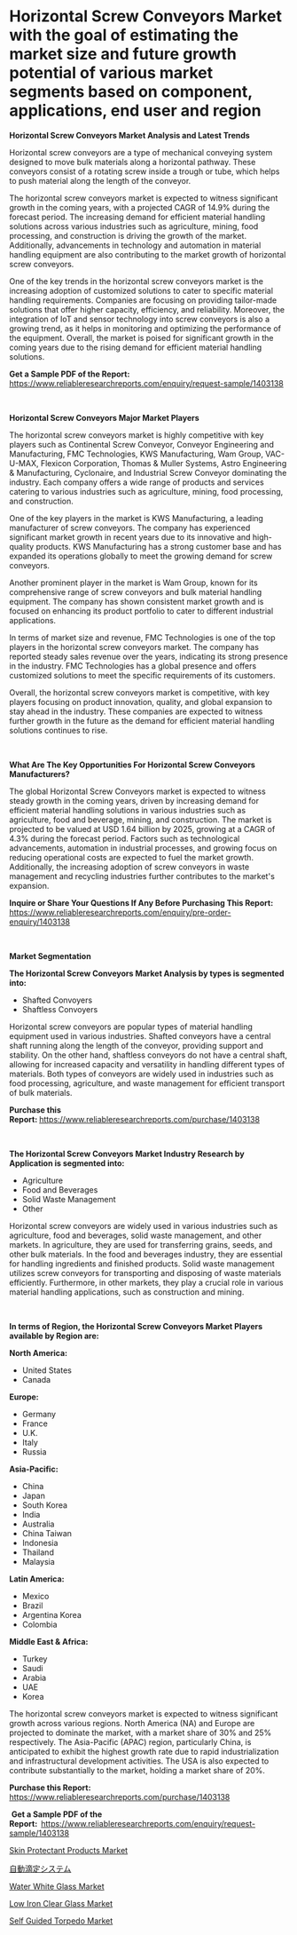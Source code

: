 <p><h1>Horizontal Screw Conveyors Market with the goal of estimating the market size and future growth potential of various market segments based on component, applications, end user and region</h1></p><p><strong>Horizontal Screw Conveyors Market Analysis and Latest Trends</strong></p>
<p><p>Horizontal screw conveyors are a type of mechanical conveying system designed to move bulk materials along a horizontal pathway. These conveyors consist of a rotating screw inside a trough or tube, which helps to push material along the length of the conveyor.</p><p>The horizontal screw conveyors market is expected to witness significant growth in the coming years, with a projected CAGR of 14.9% during the forecast period. The increasing demand for efficient material handling solutions across various industries such as agriculture, mining, food processing, and construction is driving the growth of the market. Additionally, advancements in technology and automation in material handling equipment are also contributing to the market growth of horizontal screw conveyors.</p><p>One of the key trends in the horizontal screw conveyors market is the increasing adoption of customized solutions to cater to specific material handling requirements. Companies are focusing on providing tailor-made solutions that offer higher capacity, efficiency, and reliability. Moreover, the integration of IoT and sensor technology into screw conveyors is also a growing trend, as it helps in monitoring and optimizing the performance of the equipment. Overall, the market is poised for significant growth in the coming years due to the rising demand for efficient material handling solutions.</p></p>
<p><strong>Get a Sample PDF of the Report:&nbsp;</strong> <a href="https://www.reliableresearchreports.com/enquiry/request-sample/1403138">https://www.reliableresearchreports.com/enquiry/request-sample/1403138</a></p>
<p>&nbsp;</p>
<p><strong>Horizontal Screw Conveyors Major Market Players</strong></p>
<p><p>The horizontal screw conveyors market is highly competitive with key players such as Continental Screw Conveyor, Conveyor Engineering and Manufacturing, FMC Technologies, KWS Manufacturing, Wam Group, VAC-U-MAX, Flexicon Corporation, Thomas & Muller Systems, Astro Engineering & Manufacturing, Cyclonaire, and Industrial Screw Conveyor dominating the industry. Each company offers a wide range of products and services catering to various industries such as agriculture, mining, food processing, and construction.</p><p>One of the key players in the market is KWS Manufacturing, a leading manufacturer of screw conveyors. The company has experienced significant market growth in recent years due to its innovative and high-quality products. KWS Manufacturing has a strong customer base and has expanded its operations globally to meet the growing demand for screw conveyors.</p><p>Another prominent player in the market is Wam Group, known for its comprehensive range of screw conveyors and bulk material handling equipment. The company has shown consistent market growth and is focused on enhancing its product portfolio to cater to different industrial applications.</p><p>In terms of market size and revenue, FMC Technologies is one of the top players in the horizontal screw conveyors market. The company has reported steady sales revenue over the years, indicating its strong presence in the industry. FMC Technologies has a global presence and offers customized solutions to meet the specific requirements of its customers.</p><p>Overall, the horizontal screw conveyors market is competitive, with key players focusing on product innovation, quality, and global expansion to stay ahead in the industry. These companies are expected to witness further growth in the future as the demand for efficient material handling solutions continues to rise.</p></p>
<p>&nbsp;</p>
<p><strong>What Are The Key Opportunities For Horizontal Screw Conveyors Manufacturers?</strong></p>
<p><p>The global Horizontal Screw Conveyors market is expected to witness steady growth in the coming years, driven by increasing demand for efficient material handling solutions in various industries such as agriculture, food and beverage, mining, and construction. The market is projected to be valued at USD 1.64 billion by 2025, growing at a CAGR of 4.3% during the forecast period. Factors such as technological advancements, automation in industrial processes, and growing focus on reducing operational costs are expected to fuel the market growth. Additionally, the increasing adoption of screw conveyors in waste management and recycling industries further contributes to the market's expansion.</p></p>
<p><strong>Inquire or Share Your Questions If Any Before Purchasing This Report:</strong> <a href="https://www.reliableresearchreports.com/enquiry/pre-order-enquiry/1403138">https://www.reliableresearchreports.com/enquiry/pre-order-enquiry/1403138</a></p>
<p>&nbsp;</p>
<p><strong>Market Segmentation</strong></p>
<p><strong>The Horizontal Screw Conveyors Market Analysis by types is segmented into:</strong></p>
<p><ul><li>Shafted Convoyers</li><li>Shaftless Convoyers</li></ul></p>
<p><p>Horizontal screw conveyors are popular types of material handling equipment used in various industries. Shafted conveyors have a central shaft running along the length of the conveyor, providing support and stability. On the other hand, shaftless conveyors do not have a central shaft, allowing for increased capacity and versatility in handling different types of materials. Both types of conveyors are widely used in industries such as food processing, agriculture, and waste management for efficient transport of bulk materials.</p></p>
<p><strong>Purchase this Report:&nbsp;</strong><a href="https://www.reliableresearchreports.com/purchase/1403138">https://www.reliableresearchreports.com/purchase/1403138</a></p>
<p>&nbsp;</p>
<p><strong>The Horizontal Screw Conveyors Market Industry Research by Application is segmented into:</strong></p>
<p><ul><li>Agriculture</li><li>Food and Beverages</li><li>Solid Waste Management</li><li>Other</li></ul></p>
<p><p>Horizontal screw conveyors are widely used in various industries such as agriculture, food and beverages, solid waste management, and other markets. In agriculture, they are used for transferring grains, seeds, and other bulk materials. In the food and beverages industry, they are essential for handling ingredients and finished products. Solid waste management utilizes screw conveyors for transporting and disposing of waste materials efficiently. Furthermore, in other markets, they play a crucial role in various material handling applications, such as construction and mining.</p></p>
<p>&nbsp;</p>
<p><strong>In terms of Region, the Horizontal Screw Conveyors Market Players available by Region are:</strong></p>
<p>
    <p> <strong> North America: </strong>
        <ul>
            <li>United States</li>
            <li>Canada</li>
        </ul>
        </p> 
    <p> <strong> Europe: </strong>
        <ul>
            <li>Germany</li>
            <li>France</li>
            <li>U.K.</li>
            <li>Italy</li>
            <li>Russia</li>
        </ul>
        </p> 
    <p> <strong> Asia-Pacific: </strong>
        <ul>
            <li>China</li>
            <li>Japan</li>
            <li>South Korea</li>
            <li>India</li>
            <li>Australia</li>
            <li>China Taiwan</li>
            <li>Indonesia</li>
            <li>Thailand</li>
            <li>Malaysia</li>
        </ul>
        </p> 
    <p> <strong> Latin America: </strong>
        <ul>
            <li>Mexico</li>
            <li>Brazil</li>
            <li>Argentina Korea</li>
            <li>Colombia</li>
        </ul>
        </p> 
    <p> <strong> Middle East & Africa: </strong>
        <ul>
            <li>Turkey</li>
            <li>Saudi</li>
            <li>Arabia</li>
            <li>UAE</li>
            <li>Korea</li>
        </ul>
    </p>
    </p>
<p><p>The horizontal screw conveyors market is expected to witness significant growth across various regions. North America (NA) and Europe are projected to dominate the market, with a market share of 30% and 25% respectively. The Asia-Pacific (APAC) region, particularly China, is anticipated to exhibit the highest growth rate due to rapid industrialization and infrastructural development activities. The USA is also expected to contribute substantially to the market, holding a market share of 20%.</p></p>
<p><strong>Purchase this Report: </strong><a href="https://www.reliableresearchreports.com/purchase/1403138">https://www.reliableresearchreports.com/purchase/1403138</a></p>
<p>&nbsp;<strong>Get a Sample PDF of the Report:&nbsp;&nbsp;</strong><a href="https://www.reliableresearchreports.com/enquiry/request-sample/1403138">https://www.reliableresearchreports.com/enquiry/request-sample/1403138</a></p>
<p><strong></strong></p>
<p><p><a href="https://angry-finch-aaf.notion.site/Decoding-the-Skin-Protectant-Products-Market-A-Deep-Dive-into-the-Latest-Market-Trends-Market-Segm-107e7ea37e6f473f875634a01a5b6d81">Skin Protectant Products Market</a></p><p><a href="https://medium.com/@silverbeaudinsa406dp355ue/%E8%87%AA%E5%8B%95%E6%BB%B4%E5%AE%9A%E3%82%B7%E3%82%B9%E3%83%86%E3%83%A0%E3%81%AE%E5%B8%82%E5%A0%B4%E3%82%B7%E3%82%A7%E3%82%A2%E3%81%AE%E9%80%B2%E5%8C%96%E3%81%A8%E5%B8%82%E5%A0%B4%E6%88%90%E9%95%B7%E3%81%AE%E3%83%88%E3%83%AC%E3%83%B3%E3%83%892024%E5%B9%B4%E3%81%8B%E3%82%892031%E5%B9%B4%E3%81%BE%E3%81%A7-8f075d8b53b5">自動滴定システム</a></p><p><a href="https://view.publitas.com/reportprime-1/water-white-glass-market-share-market-new-trends-analysis-report-by-type-by-application-by-end-use-by-region-and-segment-forecasts-2024-2031/">Water White Glass Market</a></p><p><a href="https://view.publitas.com/reportprime-1/low-iron-clear-glass-market-size-2024-2031-global-industrial-analysis-key-geographical-regions-market-share-top-key-players-product-types-and-forecast-research-report/">Low Iron Clear Glass Market</a></p><p><a href="https://circular-yam-9b9.notion.site/Self-Guided-Torpedo-Market-Size-Focuses-on-Market-Dynamics-In-Depth-Analysis-and-Future-Projections-a0cbea4c67f242a79d4b43292d234149">Self Guided Torpedo Market</a></p></p>